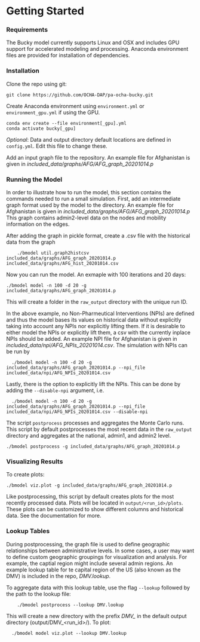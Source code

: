 
# Getting Started

### Requirements
The Bucky model currently supports Linux and OSX and includes GPU support for accelerated modeling and processing. Anaconda environment files are provided for installation of dependencies. 

### Installation
Clone the repo using git:

```console
git clone https://github.com/OCHA-DAP/pa-ocha-bucky.git
```

Create Anaconda environment using `environment.yml` or `environment_gpu.yml` if using the GPU.

```console
conda env create --file environment[_gpu].yml
conda activate bucky[_gpu]
```

*Optional*: Data and output directory default locations are defined in `config.yml`. Edit this file to change these.

Add an input graph file to the repository. An example file for Afghanistan is given in *included_data/graphs/AFG/AFG_graph_20201014.p*



### Running the Model
In order to illustrate how to run the model, this section contains the commands needed to run a small simulation. 
First, add an intermediate graph format used by the model to the directory. An example file for Afghanistan is given in *included_data/graphs/AFG/AFG_graph_20201014.p* 
This graph contains admin2-level data on the nodes and mobility information on the edges. 

After adding the graph in pickle format, create a .csv file with the historical data from the graph

```console
    ./bmodel util.graph2histcsv included_data/graphs/AFG_graph_20201014.p included_data/graphs/AFG_hist_20201014.csv
```

Now you can run the model. An exmaple with 100 iterations and 20 days:

```console
./bmodel model -n 100 -d 20 -g included_data/graphs/AFG_graph_20201014.p
```

This will create a folder in the `raw_output` directory with the unique run ID. 

In the above example, no Non-Pharmeutical Interventions (NPIs) are defined and thus the model bases its values on historical data without explicitly taking into account any NPIs nor explicitly lifting them.
If it is desirable to either model the NPIs or explicitly lift them, a csv with the currently inplace NPIs should be added. An example NPI file for Afghanistan is given in *included_data/npi/AFG_NPIs_20201014.csv*. The simulation with NPIs can be run by

```console
  ./bmodel model -n 100 -d 20 -g included_data/graphs/AFG_graph_20201014.p --npi_file included_data/npi/AFG_NPIs_20201014.csv
```

Lastly, there is the option to explicitly lift the NPIs. This can be done by adding the ``--disable-npi`` argument, i.e.

```console
  ./bmodel model -n 100 -d 20 -g included_data/graphs/AFG_graph_20201014.p --npi_file included_data/npi/AFG_NPIs_20201014.csv --disable-npi
```

The script `postprocess` processes and aggregates the Monte Carlo runs. 
This script by default postprocesses the most recent data in the `raw_output` directory and aggregates at the national, admin1, and admin2 level.

```console
./bmodel postprocess -g included_data/graphs/AFG_graph_20201014.p
```

### Visualizing Results
To create plots:

```console
./bmodel viz.plot -g included_data/graphs/AFG_graph_20201014.p
```

Like postprocessing, this script by default creates plots for the most recently processed data. Plots will be located in `output/<run_id>/plots`. These plots can be customized to show different columns and historical data. See the documentation for more.

### Lookup Tables
During postprocessing, the graph file is used to define geographic relationships between administrative levels. In some cases, a user may want to define custom geographic groupings for visualization and analysis. 
For example, the captial region might include several admin regions. An example lookup table for te capital region of the US (also known as the DMV) is included in the repo, *DMV.lookup*. 

To aggregate data with this lookup table, use the flag `--lookup` followed by the path to the lookup file:

```console
    ./bmodel postprocess --lookup DMV.lookup
```
This will create a new directory with the prefix *DMV_* in the default output directory (output/DMV_<run_id>/). To plot:

```console
  ./bmodel model viz.plot --lookup DMV.lookup
```

